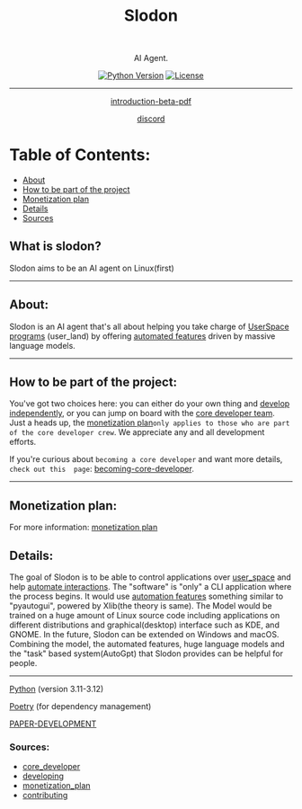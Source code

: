 <h1 align="center"> Slodon </h1> <br>

<p align="center">
    AI Agent.
</p>

<div align="center">
    
[![Python Version](https://img.shields.io/badge/Python-3.11-blue.svg)](https://github.com/FlurryGLo/slodon)
[![License](https://img.shields.io/badge/License-Apache%202.0-blue.svg)](https://github.com/FlurryGLo/slodon/LICENSE)
    
</div>

---

<div align="center">

[introduction-beta-pdf](https://github.com/FlurryGlo/slodon/tree/hels15/etc/slodon.pdf)

</div>

<div align="center">

[discord](https://discord.gg/Qt89JBB2ES)

</div>


# Table of Contents:

 - [About](#about)
 - [How to be part of the project](#how-to-be-part-of-the-project)
 - [Monetization plan](#monetization-plan)
 - [Details](#details)
 - [Sources](#sources)

## What is slodon?
Slodon aims to be an AI agent on Linux(first)

---
## About:

Slodon is an AI agent that's all about helping you take charge of [UserSpace programs](https://en.wikipedia.org/wiki/User_space_and_kernel_space#:~:text=User%20space%20usually%20refers%20to,objects%2C%20application%20software%2C%20etc.) (user_land) by offering [automated features](https://github.com/FlurryGlo/slodon/tree/main/slodon/slodonix) driven by massive language models.

---
## How to be part of the project:

You've got two choices here: you can either do your own thing and  [develop independently](https://github.com/FlurryGlo/slodon/blob/main/CONTRIBUTING.md), or you can jump on board with the [core developer team](https://github.com/FlurryGlo/slodon/blob/main/etc/core_developer.md). Just a heads up, the [monetization plan](https://github.com/FlurryGlo/slodon/blob/main/etc/Monetization_plan.md)`only applies to those who are part of the core developer crew`. We appreciate any and all development efforts.

If you're curious about `becoming a core developer` and want more details, `check out this  page`: [becoming-core-developer](https://github.com/FlurryGlo/slodon/blob/main/etc/core_developer.md).

---
## Monetization plan:

For more information: [monetization plan](https://github.com/FlurryGlo/slodon/blob/main/etc/Monetization_plan.md)

## Details:

The goal of Slodon is to be able to control applications over [user_space](https://en.wikipedia.org/wiki/User_space_and_kernel_space#:~:text=User%20space%20usually%20refers%20to,objects%2C%20application%20software%2C%20etc.) and help [automate interactions](https://github.com/FlurryGlo/slodon/tree/main/slodon/slodonix). The "software" is "only" a CLI application where the process begins. It would use [automation features](https://github.com/FlurryGlo/slodon/tree/main/slodon/slodonix) something similar to "pyautogui", powered by Xlib(the theory is same). The Model would be trained on a huge amount of Linux source code including applications on different distributions and graphical(desktop) interface such as KDE, and GNOME. In the future, Slodon can be extended on Windows and macOS. Combining the model, the automated features, huge language models and the "task" based system(AutoGpt) that Slodon provides can be helpful for people. 

---
[Python](https://www.python.org/) (version 3.11-3.12)

[Poetry](https://python-poetry.org/) (for dependency management)

[PAPER-DEVELOPMENT](https://docs.google.com/document/d/1jaISQOMJTHx3S7GdU-rlgufaOBUPQqSh5pI9_nGwt54/edit?usp=sharing)
###  Sources:
- [core_developer](https://github.com/FlurryGlo/slodon/blob/main/etc/core_developer.md)
- [developing](https://github.com/FlurryGlo/slodon/blob/main/etc/developing.md)
- [monetization_plan](https://github.com/FlurryGlo/slodon/blob/main/etc/Monetization_plan.md)
- [contributing](https://github.com/FlurryGlo/slodon/blob/main/CONTRIBUTING.md)
